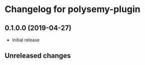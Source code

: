 # Changelog for polysemy-plugin

## 0.1.0.0 (2019-04-27)

- Initial release


## Unreleased changes
